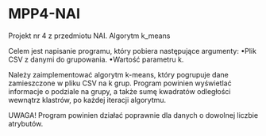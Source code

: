 # MPP4-NAI
Projekt nr 4 z przedmiotu NAI. Algorytm k_means

Celem jest napisanie programu, który pobiera następujące argumenty:
•Plik CSV z danymi do grupowania.
•Wartość parametru k.

Należy zaimplementować algorytm k-means, który pogrupuje dane zamieszczone w pliku CSV na k grup. 
Program powinien wyświetlać informacje o podziale na grupy, a także sumę kwadratów odległości wewnątrz klastrów, po każdej iteracji algorytmu.

UWAGA! Program powinien działać poprawnie dla danych o dowolnej liczbie atrybutów.
